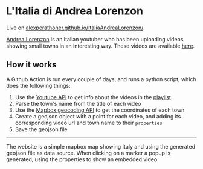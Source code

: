 # L'Italia di Andrea Lorenzon

Live on [alexperathoner.github.io/ItaliaAndreaLorenzon/](https://alexperathoner.github.io/ItaliaAndreaLorenzon/).

[Andrea Lorenzon](https://www.youtube.com/c/AndreaLorenzon) is an Italian youtuber who has been uploading videos showing small towns in an interesting way. These videos are available [here](https://www.youtube.com/watch?v=QP1nnmEdEAY&list=PLokTFft4f9SdCFrHp0A-Pu-gnWUdaYUHm).

## How it works

A Github Action is run every couple of days, and runs a python script, which does the following things:
1. Use the [Youtube API](https://console.cloud.google.com/apis/library/youtube.googleapis.com) to get info about the videos in the [playlist](https://www.youtube.com/playlist?list=PLokTFft4f9ScnHqKdGcIQFKlYGczbbUS9).
2. Parse the town's name from the title of each video
3. Use the [Mapbox geocoding API](https://docs.mapbox.com/api/search/geocoding/) to get the coordinates of each town
4. Create a geojson object with a point for each video, and adding its corresponding video url and town name to their `properties` 
5. Save the geojson file

---

The website is a simple mapbox map showing Italy and using the generated geojson file as data source. When clicking on a marker a popup is generated, using the properties to show an embedded video.
